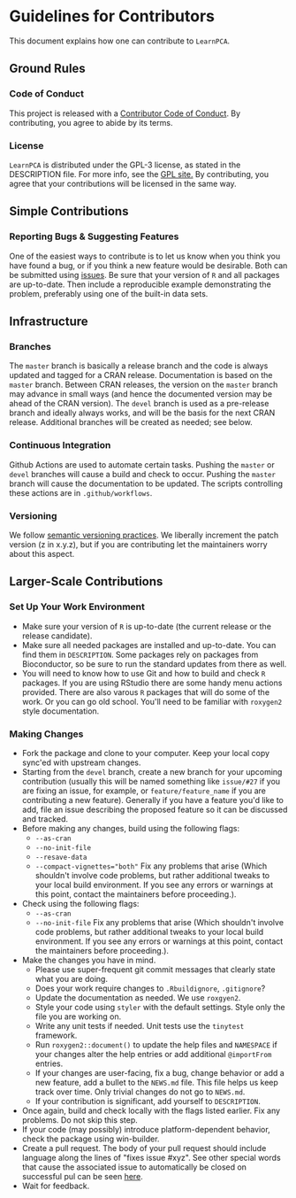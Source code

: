 # Guidelines for Contributors

This document explains how one can contribute to `LearnPCA`.

## Ground Rules

### Code of Conduct

This project is released with a [Contributor Code of Conduct](https://bryanhanson.github.io/LearnPCA/CODE_OF_CONDUCT.html).  By contributing, you agree to abide by its terms.

### License

`LearnPCA` is distributed under the GPL-3 license, as stated in the DESCRIPTION file.  For more info, see the [GPL site.](https://gnu.org/licenses/gpl.html)  By contributing, you agree that your contributions will be licensed in the same way.

## Simple Contributions

### Reporting Bugs & Suggesting Features

One of the easiest ways to contribute is to let us know when you think you have found a bug, or if you think a new feature would be desirable.  Both can be submitted using [issues](https://github.com/bryanhanson/LearnPCA/issues). Be sure that your version of `R` and all packages are up-to-date. Then include a reproducible example demonstrating the problem, preferably using one of the built-in data sets.

## Infrastructure

### Branches

The `master` branch is basically a release branch and the code is always updated and tagged for a CRAN release.  Documentation is based on the `master` branch.  Between CRAN releases, the version on the `master` branch may advance in small ways (and hence the documented version may be ahead of the CRAN version).  The `devel` branch is used as a pre-release branch and ideally always works, and will be the basis for the next CRAN release.  Additional branches will be created as needed; see below.

### Continuous Integration

Github Actions are used to automate certain tasks.  Pushing the `master` or `devel` branches will cause a build and check to occur.  Pushing the `master` branch will cause the documentation to be updated. The scripts controlling these actions are in `.github/workflows`.

### Versioning

We follow [semantic versioning practices](https:semver.org).  We liberally increment the patch version (z in x.y.z), but if you are contributing let the maintainers worry about this aspect.

## Larger-Scale Contributions

### Set Up Your Work Environment

* Make sure your version of `R` is up-to-date (the current release or the release candidate).
* Make sure all needed packages are installed and up-to-date.  You can find them in `DESCRIPTION`.  Some packages rely on packages from Bioconductor, so be sure to run the standard updates from there as well.
* You will need to know how to use Git and how to build and check `R` packages.  If you are using RStudio there are some handy menu actions provided.  There are also varous `R` packages that will do some of the work.  Or you can go old school.  You'll need to be familiar with `roxygen2` style documentation.

### Making Changes

* Fork the package and clone to your computer.  Keep your local copy sync'ed with upstream changes.
* Starting from the `devel` branch, create a new branch for your upcoming contribution (usually this will be named something like `issue/#27` if you are fixing an issue, for example, or `feature/feature_name` if you are contributing a new feature).  Generally if you have a feature you'd like to add, file an issue describing the proposed feature so it can be discussed and tracked.
* Before making any changes, build using the following flags:
  + `--as-cran`
  + `--no-init-file`
  + `--resave-data`
  + `--compact-vignettes="both"`
Fix any problems that arise (Which shouldn't involve code problems, but rather additional tweaks to your local build environment.  If you see any errors or warnings at this point, contact the maintainers before proceeding.).
* Check using the following flags:
  + `--as-cran`
  + `--no-init-file`
Fix any problems that arise (Which shouldn't involve code problems, but rather additional tweaks to your local build environment.  If you see any errors or warnings at this point, contact the maintainers before proceeding.).
* Make the changes you have in mind.
  + Please use super-frequent git commit messages that clearly state what you are doing.
  + Does your work require changes to `.Rbuildignore`, `.gitignore`?
  + Update the documentation as needed.  We use `roxgyen2`.
  + Style your code using `styler` with the default settings.  Style only the file you are working on.
  + Write any unit tests if needed. Unit tests use the `tinytest` framework.
  + Run `roxygen2::document()` to update the help files and `NAMESPACE` if your changes alter the help entries or add additional `@importFrom` entries.
  + If your changes are user-facing, fix a bug, change behavior or add a new feature, add a bullet to the `NEWS.md` file.  This file helps us keep track over time.  Only trivial changes do not go to `NEWS.md`.
  + If your contribution is significant, add yourself to `DESCRIPTION`.
* Once again, build and check locally with the flags listed earlier.  Fix any problems.  Do not skip this step.
* If your code (may possibly) introduce platform-dependent behavior, check the package using win-builder.
* Create a pull request. The body of your pull request should include language along the lines of "fixes issue #xyz".  See other special words that cause the associated issue to automatically be closed on successful pul can be seen [here](https://docs.github.com/en/github/managing-your-work-on-github/linking-a-pull-request-to-an-issue#linking-a-pull-request-to-an-issue-using-a-keyword).
* Wait for feedback.
